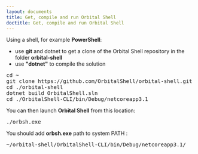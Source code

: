 ```yaml
---
layout: documents
title: Get, compile and run Orbital Shell
doctitle: Get, compile and run Orbital Shell
---
```

Using a shell, for example **PowerShell**:
* use **git** and dotnet to get a clone of the Orbital Shell repository in the folder **orbital-shell**
* use **"dotnet"** to compile the solution

<pre data-enlighter-language="shell" data-enlighter-theme="{{site.data.settings.enjs_shell_theme}}" data-enlighter-linenumbers="false">
cd ~
git clone https://github.com/OrbitalShell/orbital-shell.git
cd ./orbital-shell
dotnet build OrbitalShell.sln
cd ./OrbitalShell-CLI/bin/Debug/netcoreapp3.1
</pre>

You can then launch **Orbital Shell** from this location:

<pre data-enlighter-language="shell" data-enlighter-theme="{{site.data.settings.enjs_shell_theme}}" data-enlighter-linenumbers="false">
./orbsh.exe
</pre>

You should add **orbsh.exe** path to system PATH :

<pre data-enlighter-language="shell" data-enlighter-theme="rowhammer" data-enlighter-linenumbers="false">
~/orbital-shell/OrbitalShell-CLI/bin/Debug/netcoreapp3.1/
</pre>
